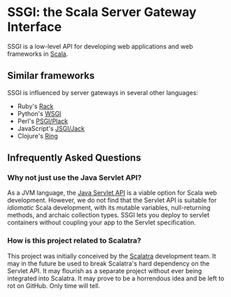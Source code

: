# SSGI: the Scala Server Gateway Interface

SSGI is a low-level API for developing web applications and web frameworks in [Scala](http://www.scala-lang.org/).  

## Similar frameworks

SSGI is influenced by server gateways in several other languages:
* Ruby's [Rack](http://rack.rubyforge.org/)
* Python's [WSGI](http://www.python.org/dev/peps/pep-333/)
* Perl's [PSGI/Plack](http://plackperl.org/) 
* JavaScript's [JSGI/Jack](http://jackjs.org/)
* Clojure's [Ring](http://github.com/mmcgrana/ring)

## Infrequently Asked Questions

### Why not just use the Java Servlet API?

As a JVM language, the [Java Servlet API](http://www.oracle.com/technetwork/java/index-jsp-135475.html) is a viable option for Scala web development.  However, we do not find that the Servlet API is suitable for _idiomatic_ Scala development, with its mutable variables, null-returning methods, and archaic collection types.  SSGI lets you deploy to servlet containers without coupling your app to the Servlet specification.

### How is this project related to Scalatra?

This project was initially conceived by the [Scalatra](http://scalatra.org/) development team.  It may in the future be used to break Scalatra's hard dependency on the Servlet API.  It may flourish as a separate project without ever being integrated into Scalatra.  It may prove to be a horrendous idea and be left to rot on GitHub.  Only time will tell.
